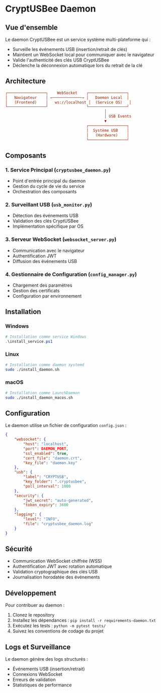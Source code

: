 # CryptUSBee Daemon

## Vue d'ensemble

Le daemon CryptUSBee est un service système multi-plateforme qui :

- Surveille les événements USB (insertion/retrait de clés)
- Maintient un WebSocket local pour communiquer avec le navigateur
- Valide l'authenticité des clés USB CryptUSBee
- Déclenche la déconnexion automatique lors du retrait de la clé

## Architecture

```ini
┌─────────────────┐    WebSocket    ┌─────────────────┐
│   Navigateur    │ ←─────────────→ │   Daemon Local  │
│   (Frontend)    │   ws://localhost │  (Service OS)   │
└─────────────────┘                 └─────────────────┘
                                            │
                                            │ USB Events
                                            ▼
                                    ┌─────────────────┐
                                    │  Système USB    │
                                    │   (Hardware)    │
                                    └─────────────────┘
```

## Composants

### 1. Service Principal (`cryptusbee_daemon.py`)

- Point d'entrée principal du daemon
- Gestion du cycle de vie du service
- Orchestration des composants

### 2. Surveillant USB (`usb_monitor.py`)

- Détection des événements USB
- Validation des clés CryptUSBee
- Implémentation spécifique par OS

### 3. Serveur WebSocket (`websocket_server.py`)

- Communication avec le navigateur
- Authentification JWT
- Diffusion des événements USB

### 4. Gestionnaire de Configuration (`config_manager.py`)

- Chargement des paramètres
- Gestion des certificats
- Configuration par environnement

## Installation

### Windows

```powershell
# Installation comme service Windows
.\install_service.ps1
```

### Linux

```bash
# Installation comme daemon systemd
sudo ./install_daemon.sh
```

### macOS

```bash
# Installation comme LaunchDaemon
sudo ./install_daemon_macos.sh
```

## Configuration

Le daemon utilise un fichier de configuration `config.json` :

```json
{
    "websocket": {
        "host": "localhost",
        "port": DAEMON_PORT,
        "ssl_enabled": true,
        "cert_file": "daemon.crt",
        "key_file": "daemon.key"
    },
    "usb": {
        "label": "CRYPTUSB",
        "key_folder": ".cryptusbee",
        "poll_interval": 1000
    },
    "security": {
        "jwt_secret": "auto-generated",
        "token_expiry": 3600
    },
    "logging": {
        "level": "INFO",
        "file": "cryptusbee_daemon.log"
    }
}
```

## Sécurité

- Communication WebSocket chiffrée (WSS)
- Authentification JWT avec rotation automatique
- Validation cryptographique des clés USB
- Journalisation horodatée des événements

## Développement

Pour contribuer au daemon :

1. Clonez le repository
2. Installez les dépendances : `pip install -r requirements-daemon.txt`
3. Exécutez les tests : `python -m pytest tests/`
4. Suivez les conventions de codage du projet

## Logs et Surveillance

Le daemon génère des logs structurés :

- Événements USB (insertion/retrait)
- Connexions WebSocket
- Erreurs de validation
- Statistiques de performance
